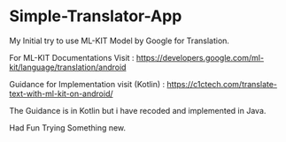 # Simple-Translator-App
My Initial try to use ML-KIT Model by Google for Translation.

For ML-KIT Documentations Visit : https://developers.google.com/ml-kit/language/translation/android

Guidance for Implementation visit (Kotlin) : https://c1ctech.com/translate-text-with-ml-kit-on-android/

The Guidance is in Kotlin but i have recoded and implemented in Java.

Had Fun Trying Something new.
